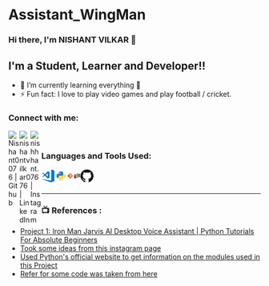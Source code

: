 # Assistant_WingMan
### Hi there, I'm NISHANT VILKAR 👋

## I'm a Student, Learner and Developer!!

- 🌱 I’m currently learning everything 🤣
- ⚡ Fun fact: I love to play video games and play football / cricket.

### Connect with me:

[<img align="left" alt="Nishant0076 | Github" width="22px" src="https://cdn.jsdelivr.net/npm/simple-icons@v3/icons/github.svg" />][github]
[<img align="left" alt="nishantvilkar076 | LinkedIn" width="22px" src="https://cdn.jsdelivr.net/npm/simple-icons@v3/icons/linkedin.svg" />][linkedin]
[<img align="left" alt="nishhhant.76 | Instagram" width="22px" src="https://cdn.jsdelivr.net/npm/simple-icons@v3/icons/instagram.svg" />][instagram]

<br />

### Languages and Tools Used:

<img align="left" alt="Visual Studio Code" width="26px" src="https://raw.githubusercontent.com/github/explore/80688e429a7d4ef2fca1e82350fe8e3517d3494d/topics/visual-studio-code/visual-studio-code.png" />
<img align="left" alt="Python" width="26px" src="https://raw.githubusercontent.com/github/explore/80688e429a7d4ef2fca1e82350fe8e3517d3494d/topics/python/python.png" />
<img align="left" alt="Git" width="26px" src="https://raw.githubusercontent.com/github/explore/80688e429a7d4ef2fca1e82350fe8e3517d3494d/topics/git/git.png" />
<img align="left" alt="GitHub" width="26px" src="https://raw.githubusercontent.com/github/explore/78df643247d429f6cc873026c0622819ad797942/topics/github/github.png" />
<br />
<br />

---

### 📺 References :

<!-- YOUTUBE:START -->
- [Project 1: Iron Man Jarvis AI Desktop Voice Assistant | Python Tutorials For Absolute Beginners](https://youtu.be/Lp9Ftuq2sVI)
- [Took some ideas from this instagram page](https://www.instagram.com/the_beta_programmer/)
- [Used Python's official website to get information on the modules used in this Project](https://www.python.org/)
- [Refer for some code was taken from here](https://www.geeksforgeeks.org/)
<!-- YOUTUBE:END -->

[github]: https://github.com/Nishant0076
[instagram]: https://www.instagram.com/nishhhant.76/
[linkedin]: https://www.linkedin.com/in/nishantvilkar076/

